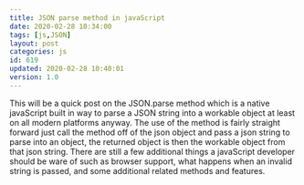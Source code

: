 ```yaml
---
title: JSON parse method in javaScript
date: 2020-02-28 10:34:00
tags: [js,JSON]
layout: post
categories: js
id: 619
updated: 2020-02-28 10:40:01
version: 1.0
---
```


This will be a quick post on the JSON.parse method which is a native javaScript built in way to parse a JSON string into a workable object at least on all modern platforms anyway. The use of the method is fairly straight forward just call the method off of the json object and pass a json string to parse into an object, the returned object is then the workable object from that json string. There are still a few additional things a javaScript developer should be ware of such as browser support, what happens when an invalid string is passed, and some additional related methods and features.

<!-- more -->
